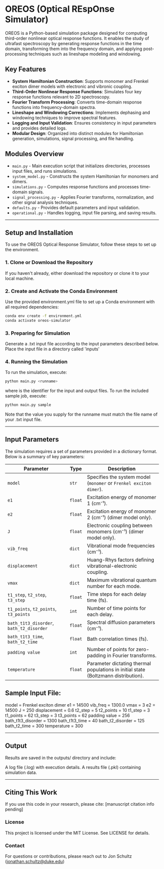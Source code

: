 # OREOS (Optical REspOnse Simulator)

OREOS is a Python-based simulation package designed for computing third-order nonlinear optical response functions. It enables the study of ultrafast spectroscopy by generating response functions in the time domain, transforming them into the frequency domain, and applying post-processing techniques such as lineshape modeling and windowing.

## Key Features

- **System Hamiltonian Construction**: Supports monomer and Frenkel exciton dimer models with electronic and vibronic coupling.
- **Third-Order Nonlinear Response Functions**: Simulates four key response functions relevant to 2D spectroscopy.
- **Fourier Transform Processing**: Converts time-domain response functions into frequency-domain spectra.
- **Lineshape and Windowing Corrections**: Implements dephasing and windowing techniques to improve spectral features.
- **Logging and Input Validation**: Ensures consistency in input parameters and provides detailed logs.
- **Modular Design**: Organized into distinct modules for Hamiltonian generation, simulations, signal processing, and file handling.

## Modules Overview

- `main.py` - Main execution script that initializes directories, processes input files, and runs simulations.
- `system_model.py` - Constructs the system Hamiltonian for monomers and dimers.
- `simulations.py` - Computes response functions and processes time-domain signals.
- `signal_processing.py` - Applies Fourier transforms, normalization, and other signal analysis techniques.
- `defaults.py` - Provides default parameters and input validation.
- `operational.py` - Handles logging, input file parsing, and saving results.

---

## Setup and Installation

To use the OREOS Optical Response Simulator, follow these steps to set up the environment.

### 1. Clone or Download the Repository
If you haven't already, either download the repository or clone it to your local machine.

### 2. Create and Activate the Conda Environment
Use the provided environment.yml file to set up a Conda environment with all required dependencies:
```bash
conda env create -f environment.yml
conda activate oreos-simulator
```

### 3. Preparing for Simulation
Generate a .txt input file according to the input parameters described below. Place the input file in a directory called 'inputs'

### 4. Running the Simulation
To run the simulation, execute:

```bash
python main.py <runname>
```
where <runname> is the identifier for the input and output files. To run the included sample job, execute:

```bash
python main.py sample
```

Note that the value you supply for the runname must match the file name of your .txt input file.

---

## Input Parameters

The simulation requires a set of parameters provided in a dictionary format. Below is a summary of key parameters:

| Parameter | Type | Description |
|-----------|------|-------------|
| `model` | `str` | Specifies the system model (`monomer` or `Frenkel exciton dimer`). |
| `e1` | `float` | Excitation energy of monomer 1 (cm⁻¹). |
| `e2` | `float` | Excitation energy of monomer 2 (cm⁻¹) (dimer model only). |
| `J` | `float` | Electronic coupling between monomers (cm⁻¹) (dimer model only). |
| `vib_freq` | `dict` | Vibrational mode frequencies (cm⁻¹). |
| `displacement` | `dict` | Huang-Rhys factors defining vibrational-electronic coupling. |
| `vmax` | `dict` | Maximum vibrational quantum number for each mode. |
| `t1_step`, `t2_step`, `t3_step` | `float` | Time steps for each delay time (fs). |
| `t1_points`, `t2_points`, `t3_points` | `int` | Number of time points for each delay. |
| `bath_t1t3_disorder`, `bath_t2_disorder` | `float` | Spectral diffusion parameters (cm⁻¹). |
| `bath_t1t3_time`, `bath_t2_time` | `float` | Bath correlation times (fs). |
| `padding value` | `int` | Number of points for zero-padding in Fourier transforms. |
| `temperature` | `float` | Parameter dictating thermal populations in initial state (Boltzmann distribution). |


## Sample Input File:

model = Frenkel exciton dimer
e1 = 14500
vib_freq = 1300.0
vmax = 3
e2 = 14500
J = 250
displacement = 0.6
t2_step = 5
t2_points = 10
t1_step = 3
t1_points = 62
t3_step = 3
t3_points = 62
padding value = 256
bath_t1t3_disorder = 1300
bath_t1t3_time = 40
bath_t2_disorder = 125
bath_t2_time = 300
temperature = 300

---

## Output
Results are saved in the outputs/ directory and include:

A log file (<runname>.log) with execution details.
A results file (<runname>.pkl) containing simulation data.

---

## **Citing This Work**
If you use this code in your research, please cite:
[manuscript citation info pending]

### **License**
This project is licensed under the MIT License. See LICENSE for details.

### **Contact**
For questions or contributions, please reach out to Jon Schultz (jonathan.schultz@duke.edu)